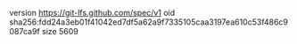 version https://git-lfs.github.com/spec/v1
oid sha256:fdd24a3eb01f41042ed7df5a62a9f7335105caa3197ea610c53f486c9087ca9f
size 5609
